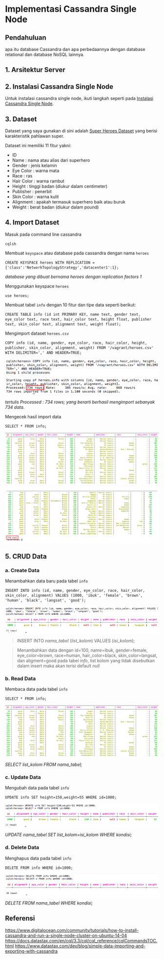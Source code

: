 # Implementasi Cassandra Single Node

## Pendahuluan
apa itu database Cassandra dan apa perbedaannya dengan database relational dan database NoSQL lainnya.

## 1. Arsitektur Server

## 2. Instalasi Cassandra Single Node
Untuk instalasi cassandra single node, ikuti langkah seperti pada [Instalasi Cassandra Single Node](https://github.com/masasih21/Basis-Data-Terdistribusi/tree/master/tugas%204/single-node).

## 3. Dataset
Dataset yang saya gunakan di sini adalah [Super Heroes Dataset](https://www.kaggle.com/claudiodavi/superhero-set#heroes_information.csv) yang berisi karakteristik pahlawan super.

Dataset ini memiliki 11 fitur yakni:
* ID
* Name : nama atau alias dari superhero
* Gender : jenis kelamin
* Eye Color : warna mata
* Race : ras
* Hair Color : warna rambut
* Height : tinggi badan (diukur dalam centimeter)
* Publisher : penerbit
* Skin Color : warna kulit
* Alignment : apakah termasuk superhero baik atau buruk
* Weight : berat badan (diukur dalam pound)

## 4. Import Dataset
Masuk pada command line cassandra
```
cqlsh
```

Membuat ```keyspace``` atau database pada cassandra dengan nama ```heroes```
```
CREATE KEYSPACE heroes WITH REPLICATION = {'class':'NetworkTopologyStrategy','datacenter1':1};
```
*database yang dibuat bernama heroes dengan replication factors 1*

Menggunakan keyspace ```heroes```
```
use heroes;
```

Membuat tabel ```info``` dengan 10 fitur dan tipe data seperti berikut:
```
CREATE TABLE info (id int PRIMARY KEY, name text, gender text, eye_color text, race text, hair_color text, height float, publisher text, skin_color text, alignment text, weight float);
```

Mengimport dataset ```heroes.csv```
```
COPY info (id, name, gender, eye_color, race, hair_color, height, publisher, skin_color, alignment, weight) FROM '/vagrant/heroes.csv' WITH DELIMITER=',' AND HEADER=TRUE;
```
![copy1](screenshot/copy1.png)

*tertulis Processed : 734 rows; yang berarti berhasil mengimport sebanyak 734 data.*

Mengecek hasil import data
```
SELECT * FROM info;
```
![read1](screenshot/read1.png)

![read3](screenshot/read3.png)

## 5. CRUD Data
### a. Create Data
Menambahkan data baru pada tabel ```info```
```
INSERT INTO info (id, name, gender, eye_color, race, hair_color, skin_color, alignment) VALUES (1000, 'ibuk', 'female', 'brown', 'human', 'black', 'langsat', 'good');
```

![insert](screenshot/insert.png)

> INSERT INTO *nama_tabel* (*list_kolom*) VALUES (*isi_kolom*);

> Menambahkan data dengan id=100, name=ibuk, gender=female, eye_color=brown, race=human, hair_color=black, skin_color=langsat, dan aligment=good pada tabel *info*, list kolom yang tidak disebutkan dalam insert maka akan terisi default *null*

### b. Read Data
Membaca data pada tabel ```info```
```
SELECT * FROM info;
```
![read1](screenshot/read1.png)

*SELECT list_kolom FROM nama_tabel;*

### c. Update Data
Mengubah data pada tabel ```info```
```
UPDATE info SET height=150,weight=55 WHERE id=1000;
```
![update](screenshot/update.png)

*UPDATE nama_tabel SET list_kolom=isi_kolom WHERE kondisi;*

### d. Delete Data
Menghapus data pada tabel ```info```
```
DELETE FROM info WHERE id=1000;
```
![delete](screenshot/delete.png)

*DELETE FROM nama_tabel WHERE kondisi;*

## Referensi
https://www.digitalocean.com/community/tutorials/how-to-install-cassandra-and-run-a-single-node-cluster-on-ubuntu-14-04
https://docs.datastax.com/en/cql/3.3/cql/cql_reference/cqlCommandsTOC.html
https://www.datastax.com/dev/blog/simple-data-importing-and-exporting-with-cassandra
